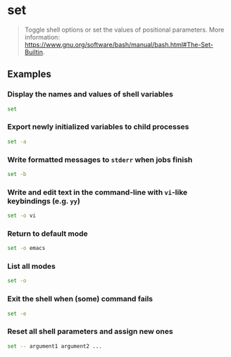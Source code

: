 # set

> Toggle shell options or set the values of positional parameters. More information: <https://www.gnu.org/software/bash/manual/bash.html#The-Set-Builtin>.

## Examples

### Display the names and values of shell variables

```bash
set
```

### Export newly initialized variables to child processes

```bash
set -a
```

### Write formatted messages to `stderr` when jobs finish

```bash
set -b
```

### Write and edit text in the command-line with `vi`-like keybindings (e.g. `yy`)

```bash
set -o vi
```

### Return to default mode

```bash
set -o emacs
```

### List all modes

```bash
set -o
```

### Exit the shell when (some) command fails

```bash
set -e
```

### Reset all shell parameters and assign new ones

```bash
set -- argument1 argument2 ...
```
